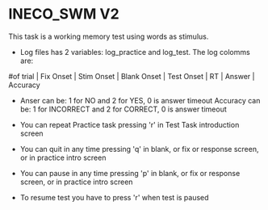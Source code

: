 # INECO_SWM V2

This task is a working memory test using words as stimulus.

- Log files has 2 variables: log_practice and log_test. The log colomms are:

#of trial  |  Fix Onset  |  Stim Onset | Blank Onset | Test Onset | RT | Answer | Accuracy

- Anser can be: 1 for NO and 2 for YES, 0 is answer timeout
Accuracy can be: 1 for INCORRECT and 2 for CORRECT, 0 is answer timeout

- You can repeat Practice task pressing 'r' in Test Task introduction screen

- You can quit in any time pressing 'q' in blank, or fix or response screen, or in practice intro screen 

- You can pause in any time pressing 'p' in blank, or fix or response screen, or in practice intro screen 

- To resume test you have to press 'r' when test is paused